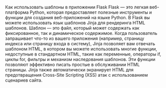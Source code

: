 Как использовать шаблоны в приложении Flask
Flask — это легкая веб-платформа Python, которая предоставляет полезные инструменты и функции для создания веб-приложений на языке Python.
В Flask вы можете использовать язык шаблонов Jinja для рендеринга HTML шаблонов. Шаблон — это файл, который может содержать как фиксированное, так и динамическое содержимое. Когда пользователь запрашивает что-то из вашего приложения (например, страницу индекса или страницу входа в систему), Jinja позволяет вам отвечать шаблоном HTML, в котором вы можете использовать многие функции, недоступные в стандартном HTML, такие как переменные, операторы if, циклы for, фильтры и механизм наследования шаблонов. Эти функции позволяют эффективно писать простые в обслуживании HTML страницы. Jinja также автоматически экранирует HTML для предотвращения Cross-Site Scripting (XSS) атак с использованием сценариев сайта.
